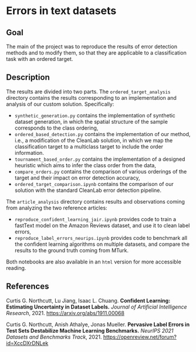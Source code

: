 # Errors in text datasets

## Goal

The main of the project was to reproduce the results of error detection methods and to modify them, so that they are applicable to a classification task with an ordered target.

## Description

The results are divided into two parts. The `ordered_target_analysis` directory contains the results corresponding to an implementation and analysis of our custom solution. Specifically:

- `synthetic_generation.py` contains the implementation of synthetic dataset generation, in which the spatial structure of the sample corresponds to the class ordering,
- `ordered_based_detection.py` contains the implementation of our method, i.e., a modification of the CleanLab solution, in which we map the classification target to a multiclass target to include the order information.
- `tournament_based_order.py` contains the implementation of a designed heuristic which aims to infer the class order from the data,
- `compare_orders.py` contains the comparison of various orderings of the target and their impact on error detection accuracy,
- `ordered_target_comparison.ipynb` contains the comparison of our solution with the standard CleanLab error detection pipeline.

The `article_analysis` directory contains results and observations coming from analyzing the two reference articles:

- `reproduce_confident_learning_jair.ipynb` provides code to train a fastText model on the Amazon Reviews dataset, and use it to clean label errors,
- `reproduce_label_errors_neurips.ipynb` provides code to benchmark all the confident learning algorithms on multiple datasets, and compare the results to the ground truth coming from MTurk.

Both notebooks are also available in an `html` version for more accessible reading.

## References

Curtis G. Northcutt, Lu Jiang, Isaac L. Chuang. **Confident Learning: Estimating Uncertainty in Dataset Labels.** *Journal of Artificial Intelligence Research*, 2021. https://arxiv.org/abs/1911.00068

Curtis G. Northcutt, Anish Athalye, Jonas Mueller. **Pervasive Label Errors in Test Sets Destabilize Machine Learning Benchmarks.** *NeurIPS 2021 Datasets and Benchmarks Track*, 2021. https://openreview.net/forum?id=XccDXrDNLek
